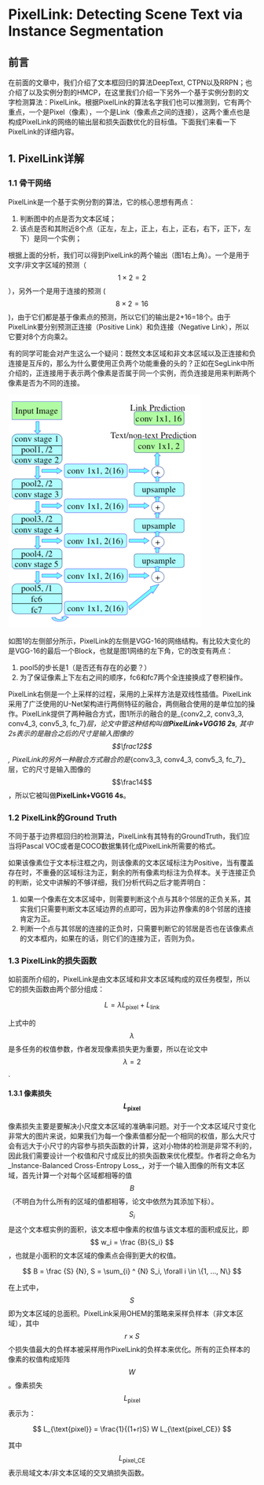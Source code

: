 # PixelLink: Detecting Scene Text via Instance Segmentation

## 前言

在前面的文章中，我们介绍了文本框回归的算法DeepText, CTPN以及RRPN；也介绍了以及实例分割的HMCP，在这里我们介绍一下另外一个基于实例分割的文字检测算法：PixelLink。根据PixelLink的算法名字我们也可以推测到，它有两个重点，一个是Pixel（像素），一个是Link（像素点之间的连接），这两个重点也是构成PixelLink的网络的输出层和损失函数优化的目标值。下面我们来看一下PixelLink的详细内容。

## 1. PixelLink详解

### 1.1 骨干网络

PixelLink是一个基于实例分割的算法，它的核心思想有两点：

1. 判断图中的点是否为文本区域；
2. 该点是否和其附近8个点（正左，左上，正上，右上，正右，右下，正下，左下）是同一个实例；

根据上面的分析，我们可以得到PixelLink的两个输出（图1右上角）。一个是用于文字/非文字区域的预测（$$ 1\times2 = 2 $$），另外一个是用于连接的预测 ($$8\times2=16$$)，由于它们都是基于像素点的预测，所以它们的输出是2+16=18个。由于PixelLink要分别预测正连接（Positive Link）和负连接（Negative Link），所以它要对8个方向乘2。

有的同学可能会对产生这么一个疑问：既然文本区域和非文本区域以及正连接和负连接是互斥的，那么为什么要使用正负两个功能重叠的头的？正如在SegLink中所介绍的，正连接用于表示两个像素是否属于同一个实例，而负连接是用来判断两个像素是否为不同的连接。

![](/assets/PixelLink_1.png)

如图1的左侧部分所示，PixelLink的左侧是VGG-16的网络结构。有比较大变化的是VGG-16的最后一个Block，也就是图1网络的左下角，它的改变有两点：

1. pool5的步长是1（是否还有存在的必要？）
2. 为了保证像素上下左右之间的顺序，fc6和fc7两个全连接换成了卷积操作。

PixelLink右侧是一个上采样的过程，采用的上采样方法是双线性插值。PixelLink采用了广泛使用的U-Net架构进行两侧特征的融合，两侧融合使用的是单位加的操作。PixelLink提供了两种融合方式，图1所示的融合的是_{conv2_2, conv3_3, conv4_3, conv5_3, fc_7}_层，论文中管这种结构叫做**PixelLink+VGG16 2s**, 其中2s表示的是融合之后的尺寸是输入图像的$$\frac12$$, PixelLink的另外一种融合方式融合的是_{conv3_3, conv4_3, conv5_3, fc_7}_层，它的尺寸是输入图像的$$\frac14$$，所以它被叫做**PixelLink+VGG16 4s**。

### 1.2 PixelLink的Ground Truth

不同于基于边界框回归的检测算法，PixelLink有其特有的GroundTruth，我们应当将Pascal VOC或者是COCO数据集转化成PixelLink所需要的格式。

如果该像素位于文本标注框之内，则该像素的文本区域标注为Positive，当有覆盖存在时，不重叠的区域标注为正，剩余的所有像素均标注为负样本。关于连接正负的判断，论文中讲解的不够详细，我们分析代码之后才能弄明白：
1. 如果一个像素在文本区域中，则需要判断这个点与其8个邻居的正负关系，其实我们只需要判断文本区域边界的点即可，因为非边界像素的8个邻居的连接肯定为正。
2. 判断一个点与其邻居的连接的正负时，只需要判断它的邻居是否也在该像素点的文本框内，如果在的话，则它们的连接为正，否则为负。

### 1.3 PixelLink的损失函数

如前面所介绍的，PixelLink是由文本区域和非文本区域构成的双任务模型，所以它的损失函数由两个部分组成：

$$
L = \lambda L_{\text{pixel}} + L _ {\text{link}}
$$

上式中的$$\lambda$$是多任务的权值参数，作者发现像素损失更为重要，所以在论文中$$\lambda=2$$.

#### 1.3.1 像素损失$$L_{\text{pixel}}$$

像素损失主要是要解决小尺度文本区域的准确率问题。对于一个文本区域尺寸变化非常大的图片来说，如果我们为每一个像素值都分配一个相同的权值，那么大尺寸会有远大于小尺寸的内容参与损失函数的计算，这对小物体的检测是非常不利的，因此我们需要设计一个权值和尺寸成反比的损失函数来优化模型。作者将之命名为_Instance-Balanced Cross-Entropy Loss_，对于一个输入图像的所有文本区域，首先计算一个对每个区域都相等的值$$B$$（不明白为什么所有的区域的值都相等，论文中依然为其添加下标）。$$S_i$$是这个文本框实例的面积，该文本框中像素的权值与该文本框的面积成反比，即$$ w_i = \frac {B}{S_i} $$，也就是小面积的文本区域的像素点会得到更大的权值。

$$
B = \frac {S} {N}, S = \sum_{i} ^ {N} S_i, \forall i \in \{1, ..., N\}
$$

在上式中，$$S$$即为文本区域的总面积。PixelLink采用OHEM的策略来采样负样本（非文本区域），其中$$r\times S$$个损失值最大的负样本被采样用作PixelLink的负样本来优化。所有的正负样本的像素的权值构成矩阵$$W$$。像素损失$$L_{\text{pixel}}$$表示为：

$$
L_{\text{pixel}} = \frac{1}{(1+r)S} W L_{\text{pixel_CE}}
$$

其中$$L_{\text{pixel_CE}}$$表示局域文本/非文本区域的交叉熵损失函数。

























